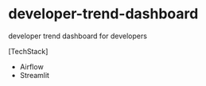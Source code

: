 # developer-trend-dashboard
developer trend dashboard for developers

[TechStack]
- Airflow 
- Streamlit 
